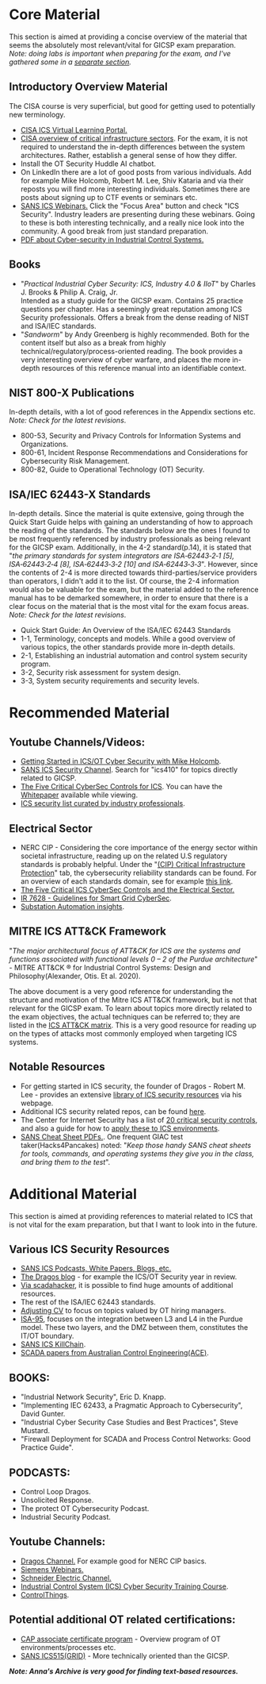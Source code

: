 # Core Material
This section is aimed at providing a concise overview of the material that seems the absolutely most relevant/vital for GICSP exam preparation.  
_Note: doing labs is important when preparing for the exam, and I've gathered some in a [separate section](https://github.com/antonw-88/GICSP/tree/main/labs)._

## Introductory Overview Material
The CISA course is very superficial, but good for getting used to potentially new terminology.  
- [CISA ICS Virtual Learning Portal.](https://www.cisa.gov/resources-tools/training/ics-virtual-learning-portal)
- [CISA overview of critical infrastructure sectors](https://www.cisa.gov/topics/critical-infrastructure-security-and-resilience/critical-infrastructure-sectors). For the exam, it is not required to understand the in-depth differences between the system architectures. Rather, establish a general sense of how they differ.
- Install the OT Security Huddle AI chatbot.
- On LinkedIn there are a lot of good posts from various individuals. Add for example Mike Holcomb, Robert M. Lee, Shiv Kataria and via their reposts you will find more interesting individuals. Sometimes there are posts about signing up to CTF events or seminars etc.
- [SANS ICS Webinars.](https://www.sans.org/webcasts) Click the "Focus Area" button and check "ICS Security". Industry leaders are presenting during these webinars. Going to these is both interesting technically, and a really nice look into the community. A good break from just standard preparation.
- [PDF about Cyber-security in Industrial Control Systems.](https://engineering.purdue.edu/VAAMI/ICS-modules.pdf)

## Books
- "_Practical Industrial Cyber Security: ICS, Industry 4.0 & IIoT_" by Charles J. Brooks & Philip A. Craig, Jr.  
Intended as a study guide for the GICSP exam. Contains 25 practice questions per chapter. Has a seemingly great reputation among ICS Security professionals. Offers a break from the dense reading of NIST and ISA/IEC standards.
- "_Sandworm_" by Andy Greenberg is highly recommended. Both for the content itself but also as a break from highly technical/regulatory/process-oriented reading. The book provides a very interesting overview of cyber warfare, and places the more in-depth resources of this reference manual into an identifiable context.

## NIST 800-X Publications
In-depth details, with a lot of good references in the Appendix sections etc. _Note: Check for the latest revisions_.    
- 800-53, Security and Privacy Controls for Information Systems and Organizations.  
- 800-61, Incident Response Recommendations and Considerations for Cybersecurity Risk Management.  
- 800-82, Guide to Operational Technology (OT) Security.  

## ISA/IEC 62443-X Standards
In-depth details. Since the material is quite extensive, going through the Quick Start Guide helps with gaining an understanding of how to approach the reading of the standards. The standards below are the ones I found to be most frequently referenced by industry professionals as being relevant for the GICSP exam. Additionally, in the 4-2 standard(p.14), it is stated that "_the primary standards for system integrators are ISA‑62443‑2‑1 [5], ISA‑62443‑2‑4 [8], ISA‑62443‑3‑2 [10] and ISA‑62443‑3‑3_". However, since the contents of 2-4 is more directed towards third-parties/service providers than operators, I didn't add it to the list. Of course, the 2-4 information would also be valuable for the exam, but the material added to the reference manual has to be demarked somewhere, in order to ensure that there is a clear focus on the material that is the most vital for the exam focus areas. _Note: Check for the latest revisions_.       
- Quick Start Guide: An Overview of the ISA/IEC 62443 Standards  
- 1-1, Terminology, concepts and models. While a good overview of various topics, the other standards provide more in-depth details. 
- 2-1, Establishing an industrial automation and control system security program.  
- 3-2, Security risk assessment for system design.  
- 3-3, System security requirements and security levels.

# Recommended Material

## Youtube Channels/Videos:  
- [Getting Started in ICS/OT Cyber Security with Mike Holcomb](https://www.youtube.com/watch?v=CCIrntyqe64&list=PLOSJSv0hbPZAlINIh1HcB0L8AZcSPc80g).  
- [SANS ICS Security Channel](https://www.youtube.com/@SANSICSSecurity/videos). Search for "ics410" for topics directly related to GICSP.
- [The Five Critical CyberSec Controls for ICS](https://www.youtube.com/watch?v=Ta7kcirzT8o). You can have the [Whitepaper](https://www.sans.org/white-papers/five-ics-cybersecurity-critical-controls) available while viewing. 
- [ICS security list curated by industry professionals](https://github.com/Ka0sKl0wN/ICS-Security-Study-Resources/blob/master/Videos.csv). 

## Electrical Sector
- NERC CIP - Considering the core importance of the energy sector within societal infrastructure, reading up on the related U.S regulatory standards is probably helpful. Under the "[(CIP) Critical Infrastructure Protection](https://www.nerc.com/pa/Stand/Pages/ReliabilityStandards.aspx)" tab, the cybersecurity reliability standards can be found. For an overview of each standards domain, see for example [this link](https://www.industrialdefender.com/blog/what-is-nerc-cip).
- [The Five Critical ICS CyberSec Controls and the Electrical Sector.](https://www.sans.org/white-papers/five-ics-cybersecurity-critical-controls-electric-sector)
- [IR 7628 - Guidelines for Smart Grid CyberSec](https://csrc.nist.gov/pubs/ir/7628/r1/final).
- [Substation Automation insights](https://www.kth.se/social/files/543bacc7f2765447b28bcce2/IEC%2061850%20for%20Substation%20Automation%20-%20AndreaBonetti.pdf). 

## MITRE ICS ATT&CK Framework
"_The major architectural focus of ATT&CK for ICS are the systems and functions associated with functional levels 0 – 2 of the Purdue architecture_" - MITRE ATT&CK ® for Industrial Control Systems: Design and Philosophy(Alexander, Otis. Et al. 2020).  
  
The above document is a very good reference for understanding the structure and motivation of the Mitre ICS ATT&CK framework, but is not that relevant for the GICSP exam. To learn about topics more directly related to the exam objectives, the actual techniques can be referred to; they are listed in the [ICS ATT&CK matrix](https://attack.mitre.org/matrices/ics/). This is a very good resource for reading up on the types of attacks most commonly employed when targeting ICS systems.

## Notable Resources
- For getting started in ICS security, the founder of Dragos - Robert M. Lee - provides an extensive [library of ICS security resources](https://www.robertmlee.org/a-collection-of-resources-for-getting-started-in-icsscada-cybersecurity/) via his webpage.
- Additional ICS security related repos, can be found [here](https://github.com/Ka0sKl0wN/ICS-Security-Study-Resources/blob/master/Git%20Repos.csv).
- The Center for Internet Security has a list of [20 critical security controls](https://www.cisecurity.org/controls/v8), and also a guide for how to [apply these to ICS environments](https://www.cisecurity.org/insights/white-papers/cis-critical-security-controls-v8-1-industrial-control-systems-ics-guide).
- [SANS Cheat Sheet PDFs.](https://www.sans.org/blog/the-ultimate-list-of-sans-cheat-sheets). One frequent GIAC test taker(Hacks4Pancakes) noted: "_Keep those handy SANS cheat sheets for tools, commands, and operating systems they give you in the class, and bring them to the test_".  

# Additional Material
This section is aimed at providing references to material related to ICS that is not vital for the exam preparation, but that I want to look into in the future.

## Various ICS Security Resources 
- [SANS ICS Podcasts, White Papers, Blogs, etc.](https://www.sans.org/security-resources)   
- [The Dragos blog](https://www.dragos.com/blog) - for example the ICS/OT Security year in review. 
- [Via scadahacker](https://scadahacker.com/library/), it is possible to find huge amounts of additional resources.
- The rest of the ISA/IEC 62443 standards.
- [Adjusting CV](https://supratikpathak.com/blog/ot-cybersecurity-resume-guide/) to focus on topics valued by OT hiring managers.
- [ISA-95](https://www.isa.org/standards-and-publications/isa-standards/isa-95-standard), focuses on the integration between L3 and L4 in the Purdue model. These two layers, and the DMZ between them, constitutes the IT/OT boundary.
- [SANS ICS KillChain](https://www.sans.org/white-papers/webs-deception-using-sans-ics-kill-chain-flip-advantage-defender).
- [SCADA papers from Australian Control Engineering(ACE)](https://www.acectrl.com/white-papers/).

## BOOKS:  
- "Industrial Network Security", Eric D. Knapp.    
- "Implementing IEC 62433, a Pragmatic Approach to Cybersecurity", David Gunter.
- "Industrial Cyber Security Case Studies and Best Practices", Steve Mustard.
- "Firewall Deployment for SCADA and Process Control Networks: Good Practice Guide".

## PODCASTS:  
- Control Loop Dragos.  
- Unsolicited Response.  
- The protect OT Cybersecurity Podcast.  
- Industrial Security Podcast.  

## Youtube Channels:
- [Dragos Channel.](https://www.youtube.com/@DragosInc/videos) For example good for NERC CIP basics.  
- [Siemens Webinars.](https://www.youtube.com/playlist?list=PLewnA6R5Js9JRCB2v_HULi5lfuhsOWRFf)  
- [Schneider Electric Channel.](https://www.youtube.com/SchneiderElectric)    
- [Industrial Control System (ICS) Cyber Security Training Course](https://www.youtube.com/playlist?list=PLI78ZBihrkE1EpPaG79hQFuEIN9_35EbA).  
- [ControlThings](https://www.youtube.com/@ControlThings). 

## Potential additional OT related certifications:
- [CAP associate certificate program](https://www.isa.org/certification/certificate-programs/cap-associate-certificate-program) - Overview program of OT environments/processes etc.
- [SANS ICS515(GRID)](https://www.sans.org/cyber-security-courses/ics-visibility-detection-response) - More technically oriented than the GICSP. 

***Note: Anna's Archive is very good for finding text-based resources.***
